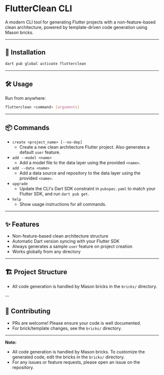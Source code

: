 # FlutterClean CLI

A modern CLI tool for generating Flutter projects with a non-feature-based clean architecture, powered by template-driven code generation using Mason bricks.

---

## 🚀 Installation

```sh
dart pub global activate flutterclean
```

---

## 🛠️ Usage

Run from anywhere:

```sh
flutterclean <command> [arguments]
```

---

## 📦 Commands

- `create <project_name> [--no-dep]`
  - Create a new clean architecture Flutter project. Also generates a default `user` feature.
- `add --model <name>`
  - Add a model file to the data layer using the provided `<name>`.
- `add --data <name>`
  - Add a data source and repository to the data layer using the provided `<name>`.
- `upgrade`
  - Update the CLI's Dart SDK constraint in `pubspec.yaml` to match your Flutter SDK, and run `dart pub get`.
- `help`
  - Show usage instructions for all commands.

---

## ✨ Features

- Non-feature-based clean architecture structure
- Automatic Dart version syncing with your Flutter SDK
- Always generates a sample `user` feature on project creation
- Works globally from any directory

---

## 🏗️ Project Structure

- All code generation is handled by Mason bricks in the `bricks/` directory.

--

## 🤝 Contributing

- PRs are welcome! Please ensure your code is well documented.
- For brick/template changes, see the `bricks/` directory.

---

**Note:**
- All code generation is handled by Mason bricks. To customize the generated code, edit the bricks in the `bricks/` directory.
- For any issues or feature requests, please open an issue on the repository.
